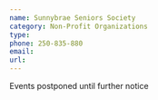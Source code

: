 ```yaml
---
name: Sunnybrae Seniors Society
category: Non-Profit Organizations
type: 
phone: 250-835-880
email: 
url: 
---
```


Events postponed until further notice